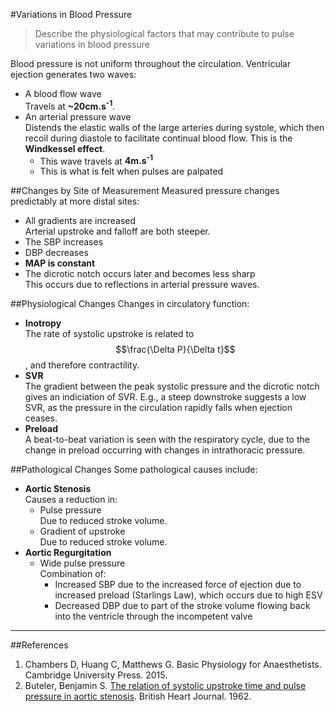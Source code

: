 #Variations in Blood Pressure
> Describe the physiological factors that may contribute to pulse variations in blood pressure

Blood pressure is not uniform throughout the circulation. Ventricular ejection generates two waves:
* A blood flow wave  
Travels at **~20cm.s<sup>-1</sup>**.
* An arterial pressure wave  
Distends the elastic walls of the large arteries during systole, which then recoil during diastole to facilitate continual blood flow. This is the **Windkessel effect**.
    * This wave travels at **4m.s<sup>-1</sup>**
    * This is what is felt when pulses are palpated
    
##Changes by Site of Measurement
Measured pressure changes predictably at more distal sites:
* All gradients are increased  
Arterial upstroke and falloff are both steeper.
* The SBP increases
* DBP decreases
* **MAP is constant**
* The dicrotic notch occurs later and becomes less sharp  
This occurs due to reflections in arterial pressure waves.

##Physiological Changes
Changes in circulatory function:
* **Inotropy**  
The rate of systolic upstroke is related to $$\frac{\Delta P}{\Delta t}$$, and therefore contractility.
* **SVR**  
The gradient between the peak systolic pressure and the dicrotic notch gives an indiciation of SVR. E.g., a steep downstroke suggests a low SVR, as the pressure in the circulation rapidly falls when ejection ceases.
* **Preload**  
A beat-to-beat variation is seen with the respiratory cycle, due to the change in preload occurring with changes in intrathoracic pressure.

##Pathological Changes
Some pathological causes include:
* **Aortic Stenosis**  
Causes a reduction in:
    * Pulse pressure  
    Due to reduced stroke volume.
    * Gradient of upstroke  
    Due to reduced stroke volume.
* **Aortic Regurgitation**  
    * Wide pulse pressure  
    Combination of:
        * Increased SBP due to the increased force of ejection due to increased preload (Starlings Law), which occurs due to high ESV
        * Decreased DBP due to part of the stroke volume flowing back into the ventricle through the incompetent valve

---
##References
1. Chambers D, Huang C, Matthews G. Basic Physiology for Anaesthetists. Cambridge University Press. 2015.
2. Buteler, Benjamin S. [The relation of systolic upstroke time and pulse pressure in aortic stenosis](https://www.ncbi.nlm.nih.gov/pmc/articles/PMC1017932/pdf/brheartj00358-0129.pdf). British Heart Journal. 1962.